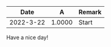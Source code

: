 | Date | A | Remark | 
|------|-----|-----|
| 2022-3-22 | 1.0000 | Start     | 


Have a nice day!



